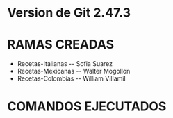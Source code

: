 # Version de Git 2.47.3

# RAMAS CREADAS
* Recetas-Italianas -- Sofia Suarez
* Recetas-Mexicanas -- Walter Mogollon
* Recetas-Colombias  -- William Villamil

# COMANDOS EJECUTADOS

